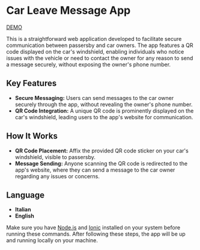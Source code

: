 # Car Leave Message App

[DEMO](https://car.ammiratafabiano.dev)

This is a straightforward web application developed to facilitate secure communication between passersby and car owners. The app features a QR code displayed on the car's windshield, enabling individuals who notice issues with the vehicle or need to contact the owner for any reason to send a message securely, without exposing the owner's phone number.

## Key Features

- **Secure Messaging:** Users can send messages to the car owner securely through the app, without revealing the owner's phone number.
- **QR Code Integration:** A unique QR code is prominently displayed on the car's windshield, leading users to the app's website for communication.

## How It Works

- **QR Code Placement:** Affix the provided QR code sticker on your car's windshield, visible to passersby.
- **Message Sending:** Anyone scanning the QR code is redirected to the app's website, where they can send a message to the car owner regarding any issues or concerns.

## Language
- **Italian**
- **English**

Make sure you have [Node.js](https://nodejs.org/) and [Ionic](https://ionicframework.com/docs/intro/cli) installed on your system before running these commands. After following these steps, the app will be up and running locally on your machine.
